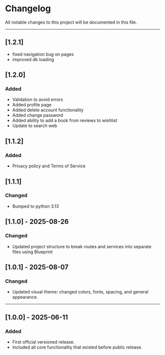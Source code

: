 # Changelog
All notable changes to this project will be documented in this file.

---

## [1.2.1]
- fixed navigation bug on pages
- improved db loading

## [1.2.0]
### Added
- Validation to avoid errors
- Added profile page
- Added delete account functionality
- Added change password
- Added ability to add a book from reviews to wishlist
- Update to search web

## [1.1.2]
### Added
- Privacy policy and Terms of Service

## [1.1.1]
### Changed
- Bumped to python 3.13

## [1.1.0] - 2025-08-26
### Changed
- Updated project structure to break routes and services into separate files using Blueprint 

## [1.0.1] - 2025-08-07
### Changed
- Updated visual theme: changed colors, fonts, spacing, and general appearance.

---

## [1.0.0] - 2025-06-11
### Added
- First official versioned release.
- Included all core functionality that existed before public release.
